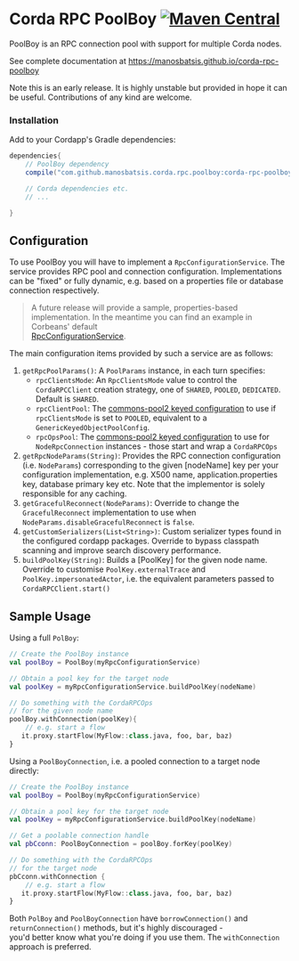 # Corda RPC PoolBoy [![Maven Central](https://img.shields.io/maven-central/v/com.github.manosbatsis.corda.rpc.poolboy/corda-rpc-poolboy.svg)](https://repo1.maven.org/maven2/com/github/manosbatsis/corda/rpc/poolboy/corda-rpc-poolboy/)

PoolBoy is an RPC connection pool with support for multiple Corda nodes.

See complete documentation at https://manosbatsis.github.io/corda-rpc-poolboy

Note this is an early release. It is highly unstable but provided in 
hope it can be useful. Contributions of any kind are welcome.

### Installation

Add to your Cordapp's Gradle dependencies:

```groovy
dependencies{
    // PoolBoy dependency
    compile("com.github.manosbatsis.corda.rpc.poolboy:corda-rpc-poolboy:$poolboy_version")

    // Corda dependencies etc.
    // ...

}    
```

## Configuration

To use PoolBoy you will have to implement a `RpcConfigurationService`.
The service provides RPC pool and connection configuration.
Implementations can be "fixed" or fully dynamic, e.g. based on 
a properties file or database connection respectively.

> A future release will provide a sample, properties-based implementation. 
In the meantime you can find an example in Corbeans' default  
[RpcConfigurationService](https://github.com/manosbatsis/corbeans/blob/master/corbeans-spring-boot-corda/src/main/kotlin/com/github/manosbatsis/corbeans/spring/boot/corda/service/RpcConfigurationService.kt). 

The main configuration items provided by such a service are as follows: 

1. `getRpcPoolParams()`: A `PoolParams` instance, in each turn specifies:
    - `rpcClientsMode`: An `RpcClientsMode` value to control the `CordaRPCClient` creation strategy, one of `SHARED`, `POOLED`, `DEDICATED`. Default is `SHARED`.
    - `rpcClientPool`: The [commons-pool2 keyed configuration](https://commons.apache.org/proper/commons-pool/apidocs/org/apache/commons/pool2/impl/GenericKeyedObjectPoolConfig.html)
     to use if `rpcClientsMode` is set to `POOLED`, equivalent to a `GenericKeyedObjectPoolConfig`.
    - `rpcOpsPool`: The [commons-pool2 keyed configuration](https://commons.apache.org/proper/commons-pool/apidocs/org/apache/commons/pool2/impl/GenericKeyedObjectPoolConfig.html)
     to use for `NodeRpcConnection` instances - those start and wrap a `CordaRPCOps` 
2. `getRpcNodeParams(String)`: Provides the RPC connection configuration (i.e. `NodeParams`) 
corresponding to the given [nodeName] key per your configuration implementation, 
e.g. X500 name, application.properties key, database primary key etc. Note that the implementor 
is solely responsible for any caching.
3. `getGracefulReconnect(NodeParams)`: Override to change the `GracefulReconnect` implementation to use 
when `NodeParams.disableGracefulReconnect` is `false`.
4. `getCustomSerializers(List<String>)`: Custom serializer types found in the configured cordapp packages.
Override to bypass classpath scanning and improve search discovery performance.
5. `buildPoolKey(String)`: Builds a [PoolKey] for the given node name. 
Override to customise `PoolKey.externalTrace` and `PoolKey.impersonatedActor`, 
i.e. the equivalent parameters passed to `CordaRPCClient.start()`

## Sample Usage

Using a full `PolBoy`:

```kotlin
// Create the PoolBoy instance
val poolBoy = PoolBoy(myRpcConfigurationService)

// Obtain a pool key for the target node
val poolKey = myRpcConfigurationService.buildPoolKey(nodeName)

// Do something with the CordaRPCOps
// for the given node name 
poolBoy.withConnection(poolKey){
    // e.g. start a flow
   it.proxy.startFlow(MyFlow::class.java, foo, bar, baz)
}
```

Using a `PoolBoyConnection`, i.e. a pooled connection 
to a target node directly:

```kotlin
// Create the PoolBoy instance
val poolBoy = PoolBoy(myRpcConfigurationService)

// Obtain a pool key for the target node
val poolKey = myRpcConfigurationService.buildPoolKey(nodeName)

// Get a poolable connection handle
val pbCconn: PoolBoyConnection = poolBoy.forKey(poolKey)

// Do something with the CordaRPCOps
// for the target node
pbCconn.withConnection {
    // e.g. start a flow
   it.proxy.startFlow(MyFlow::class.java, foo, bar, baz)
}
```

Both `PolBoy` and `PoolBoyConnection` have `borrowConnection()`
and `returnConnection()` methods, but it's highly discouraged -   
you'd better know what you're doing if you use them.
The `withConnection` approach is preferred.